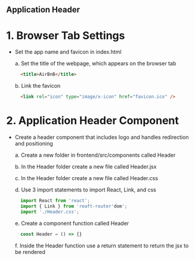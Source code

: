 ## Application Header

# 1. Browser Tab Settings
* Set the app name and favicon in index.html

  a.  Set the title of the webpage, which appears on the browser tab
  ```html
    <title>AirBnB</title>
  ```

  b.  Link the favicon
  ```html
    <link rel="icon" type="image/x-icon" href="favicon.ico" />
  ```

# 2.  Application Header Component
* Create a header component that includes logo and handles redirection and positioning

  a.  Create a new folder in frontend/src/components called Header

  b.  In the Header folder create a new file called Header.jsx

  c.  In the Header folder create a new file called Header.css

  d.  Use 3 import statements to import React, Link, and css
  ```js
    import React from 'react';
    import { Link } from 'reaft-router'dom';
    import './Header.css';
  ```

  e.  Create a component function called Header
  ```js
    const Header = () => {}
  ```

  f.  Inside the Header function use a return statement to return the jsx to be rendered